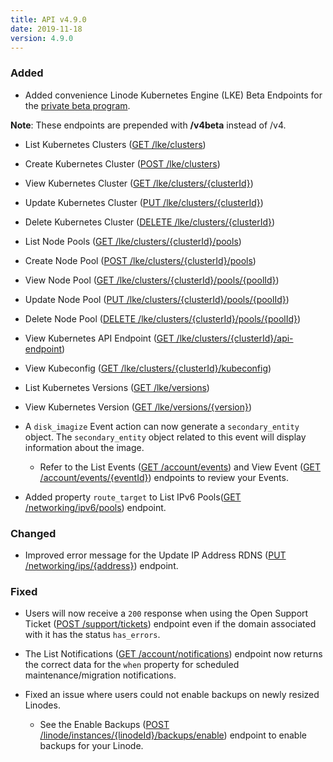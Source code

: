 ```yaml
---
title: API v4.9.0
date: 2019-11-18
version: 4.9.0
---
```


### Added

- Added convenience Linode Kubernetes Engine (LKE) Beta Endpoints for the [private beta program](https://welcome.linode.com/lkebeta/).

**Note**: These endpoints are prepended with **/v4beta** instead of /v4.

- List Kubernetes Clusters ([GET /lke/clusters](/docs/api/linode-kubernetes-engine-lke/#kubernetes-clusters-list))
- Create Kubernetes Cluster ([POST /lke/clusters](/docs/api/linode-kubernetes-engine-lke/#kubernetes-cluster-create))
- View Kubernetes Cluster ([GET /lke/clusters/{clusterId}](/docs/api/linode-kubernetes-engine-lke/#kubernetes-cluster-view))
- Update Kubernetes Cluster ([PUT /lke/clusters/{clusterId}](/docs/api/linode-kubernetes-engine-lke/#kubernetes-cluster-update))
- Delete Kubernetes Cluster ([DELETE /lke/clusters/{clusterId}](/docs/api/linode-kubernetes-engine-lke/#kubernetes-cluster-delete))
- List Node Pools ([GET /lke/clusters/{clusterId}/pools](/docs/api/linode-kubernetes-engine-lke/#node-pools-list))
- Create Node Pool ([POST /lke/clusters/{clusterId}/pools](/docs/api/linode-kubernetes-engine-lke/#node-pool-create))
- View Node Pool ([GET /lke/clusters/{clusterId}/pools/{poolId}](/docs/api/linode-kubernetes-engine-lke/#node-pool-view))
- Update Node Pool ([PUT /lke/clusters/{clusterId}/pools/{poolId}](/docs/api/linode-kubernetes-engine-lke/#node-pool-update))
- Delete Node Pool ([DELETE /lke/clusters/{clusterId}/pools/{poolId}](/docs/api/linode-kubernetes-engine-lke/#node-pool-delete))
- View Kubernetes API Endpoint ([GET /lke/clusters/{clusterId}/api-endpoint](/docs/api/linode-kubernetes-engine-lke/#kubernetes-api-endpoints-list))
- View Kubeconfig ([GET /lke/clusters/{clusterId}/kubeconfig](/docs/api/linode-kubernetes-engine-lke/#kubeconfig-view))
- List Kubernetes Versions ([GET /lke/versions](/docs/api/linode-kubernetes-engine-lke/#kubernetes-versions-list))
- View Kubernetes Version ([GET /lke/versions/{version}](/docs/api/linode-kubernetes-engine-lke/#kubernetes-version-view))

- A `disk_imagize` Event action can now generate a `secondary_entity` object. The `secondary_entity` object related to this event will display information about the image.

  - Refer to the List Events ([GET /account/events](/docs/api/account/#events-list)) and View Event ([GET /account/events/{eventId}](/docs/api/account/#event-view)) endpoints to review your Events.

- Added property `route_target` to List IPv6 Pools([GET /networking/ipv6/pools](/docs/api/networking/#ipv6-pools-list)) endpoint.

### Changed

- Improved error message for the Update IP Address RDNS ([PUT /networking/ips/{address}](/docs/api/networking/#ip-address-rdns-update)) endpoint.

### Fixed

- Users will now receive a `200` response when using the Open Support Ticket ([POST /support/tickets](/docs/api/support/#support-ticket-open)) endpoint even if the domain associated with it has the status `has_errors`.

- The List Notifications ([GET /account/notifications](/docs/api/account/#notifications-list)) endpoint now returns the correct data for the `when` property for scheduled maintenance/migration notifications.

- Fixed an issue where users could not enable backups on newly resized Linodes.
  - See the Enable Backups ([POST /linode/instances/{linodeId}/backups/enable](/docs/api/linode-instances/#backups-enable)) endpoint to enable backups for your Linode.
